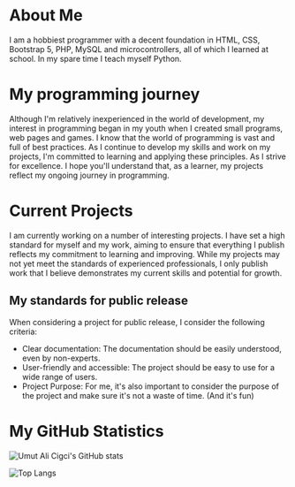 # About Me

I am a hobbiest programmer with a decent foundation in HTML, CSS, Bootstrap 5, PHP, MySQL and microcontrollers, all of which I learned at school. In my spare time I teach myself Python. 

# My programming journey

Although I'm relatively inexperienced in the world of development, my interest in programming began in my youth when I created small programs, web pages and games. I know that the world of programming is vast and full of best practices. As I continue to develop my skills and work on my projects, I'm committed to learning and applying these principles. As I strive for excellence. I hope you'll understand that, as a learner, my projects reflect my ongoing journey in programming.

# Current Projects
I am currently working on a number of interesting projects. I have set a high standard for myself and my work, aiming to ensure that everything I publish reflects my commitment to learning and improving. While my projects may not yet meet the standards of experienced professionals, I only publish work that I believe demonstrates my current skills and potential for growth.

## My standards for public release
When considering a project for public release, I consider the following criteria:
- Clear documentation: The documentation should be easily understood, even by non-experts.
- User-friendly and accessible: The project should be easy to use for a wide range of users.
- Project Purpose: For me, it's also important to consider the purpose of the project and make sure it's not a waste of time. (And it's fun)

# My GitHub Statistics
![Umut Ali Cigci's GitHub stats](https://github-readme-stats.vercel.app/api?username=unutabi&theme=tokyonight)

![Top Langs](https://github-readme-stats.vercel.app/api/top-langs/?username=UnutAbi&theme=tokyonight)

<!--
**UnutAbi/UnutAbi** is a ✨ _special_ ✨ repository because its `README.md` (this file) appears on your GitHub profile.

Here are some ideas to get you started:

- 🔭 I’m currently working on ...
- 🌱 I’m currently learning ...
- 👯 I’m looking to collaborate on ...
- 🤔 I’m looking for help with ...
- 💬 Ask me about ...
- 📫 How to reach me: ...
- 😄 Pronouns: ...
- ⚡ Fun fact: ...
-->
